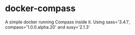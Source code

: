 docker-compass
==============

A simple docker running Compass inside it. Using  sass='3.4.1', compass='1.0.0.alpha.20' and  susy='2.1.3'
